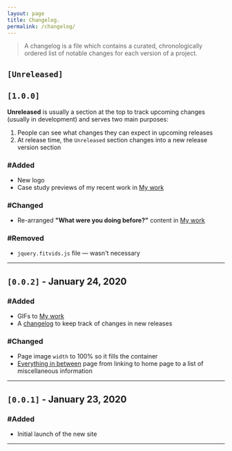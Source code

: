 ```yaml
---
layout: page
title: Changelog.
permalink: /changelog/
---
```


> A changelog is a file which contains a curated, chronologically ordered list of notable changes for each version of a project.

## `[Unreleased]`

## `[1.0.0]`

**Unreleased** is usually a section at the top to track upcoming changes (usually in development) and serves two main purposes:

1. People can see what changes they can expect in upcoming releases
2. At release time, the `Unreleased` section changes into a new release version section

### #Added
- New logo
- Case study previews of my recent work in [My work][url-my-work]

### #Changed
- Re-arranged **"What were you doing before?"** content in [My work][url-my-work]

### #Removed
- `jquery.fitvids.js` file — wasn't necessary

***

## `[0.0.2]` - January 24, 2020

### #Added
- GIFs to [My work][url-my-work]
- A [changelog][url-changelog] to keep track of changes in new releases

### #Changed
- Page image `width` to 100% so it fills the container
- [Everything in between][url-everything-in-between] page from linking to home page to a list of miscellaneous information

***

## `[0.0.1]` - January 23, 2020

### #Added
- Initial launch of the new site

***

[url-my-work]: ../my-work/
[url-everything-in-between]: ../everything-in-between/
[url-changelog]: ../changelog/